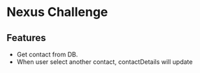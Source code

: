 # Nexus Challenge

## Features

- Get contact from DB.
- When user select another contact, contactDetails will update
